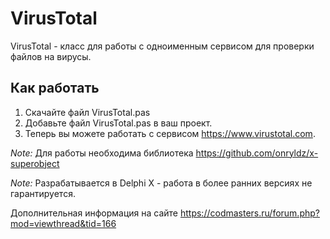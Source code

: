 # VirusTotal

VirusTotal - класс для работы с одноименным сервисом для проверки файлов на вирусы.

Как работать
---------------
1. Скачайте файл VirusTotal.pas
2. Добавьте файл VirusTotal.pas в ваш проект.
3. Теперь вы можете работать с сервисом https://www.virustotal.com.

*Note:* Для работы необходима библиотека https://github.com/onryldz/x-superobject

*Note:* Разрабатывается в Delphi X - работа в более ранних версиях не гарантируется.

Дополнительная информация на сайте https://codmasters.ru/forum.php?mod=viewthread&tid=166
